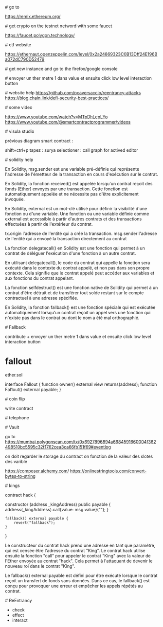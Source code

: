 # go to 

https://remix.ethereum.org/


# get crypto on the testnet netword with some faucet

https://faucet.polygon.technology/


# ctf website 

https://ethernaut.openzeppelin.com/level/0x2a24869323C0B13Dff24E196Ba072dC790D52479

# get new instance and go to the firefox/google console


# envoyer un ther metre 1 dans value et ensuite click low level interaction button



# website help 
https://github.com/pcaversaccio/reentrancy-attacks
https://blog.chain.link/defi-security-best-practices/

# some video 

https://www.youtube.com/watch?v=MTpDhLepLYo
https://www.youtube.com/@smartcontractprogrammer/videos


# visula studio 

prévious diagram smart contract : 

shift+ctrl+p 
tapez : surya 
selectioner : call graph for actived editor


# solidity help 


En Solidity, msg.sender est une variable pré-définie qui représente l'adresse de l'émetteur de la transaction en cours d'exécution sur le contrat.

En Solidity, la fonction received() est appelée lorsqu'un contrat reçoit des fonds (Ether) envoyés par une transaction. Cette fonction est automatiquement appelée et ne nécessite pas d'être explicitement invoquée.

En Solidity, external est un mot-clé utilisé pour définir la visibilité d'une fonction ou d'une variable. Une fonction ou une variable définie comme external est accessible à partir d'autres contrats et des transactions effectuées à partir de l'extérieur du contrat.

tx.origin l'adresse de l'entité qui a créé la transaction.
msg.sender l'adresse de l'entité qui a envoyé la transaction directement au contrat


La fonction delegatecall() en Solidity est une fonction qui permet à un contrat de déléguer l'exécution d'une fonction à un autre contrat.

En utilisant delegatecall(), le code du contrat qui appelle la fonction sera exécuté dans le contexte du contrat appelé, et non pas dans son propre contexte. Cela signifie que le contrat appelé peut accéder aux variables et aux fonctions du contrat appelant.

La fonction selfdestruct() est une fonction native de Solidity qui permet à un contrat d'être détruit et de transférer tout solde restant sur le compte contractuel à une adresse spécifiée.


En Solidity, la fonction fallback() est une fonction spéciale qui est exécutée automatiquement lorsqu'un contrat reçoit un appel vers une fonction qui n'existe pas dans le contrat ou dont le nom a été mal orthographié.

# Fallback 

contribute + envoyer un ther metre 1 dans value et ensuite click low level interaction button

# fallout

ether.sol

interface Fallout {
    function owner() external view returns(address);
    function Fal1out() external payable;
}

# coin flip

write contract


# telephone 


# Vault 

go to https://mumbai.polygonscan.com/tx/0x6927896894a6684591660004f362498510bc5595c32f1762cea3ca66fb151f69#eventlog

on doit regarder le storage du contract on fonction de la valeur des slotes des varible

https://composer.alchemy.com/
https://onlinestringtools.com/convert-bytes-to-string

# kings

contract hack {
    

   constructor (address _kingAddress) public payable {
        address(_kingAddress).call{value: msg.value}("");
    }

    fallback() external payable {
        revert("fallback");
    }
}

Le constructeur du contrat hack prend une adresse en tant que paramètre, qui est censée être l'adresse du contrat "King". Le contrat hack utilise ensuite la fonction "call" pour appeler le contrat "King" avec la valeur de l'Ether envoyée au contrat "hack". Cela permet à l'attaquant de devenir le nouveau roi dans le contrat "King".

Le fallback() external payable est défini pour être exécuté lorsque le contrat reçoit un transfert de fonds sans données. Dans ce cas, le fallback() est conçu pour provoquer une erreur et empêcher les appels répétés au contrat.



# ReEntrancy 

- check 
- effect 
- interact

